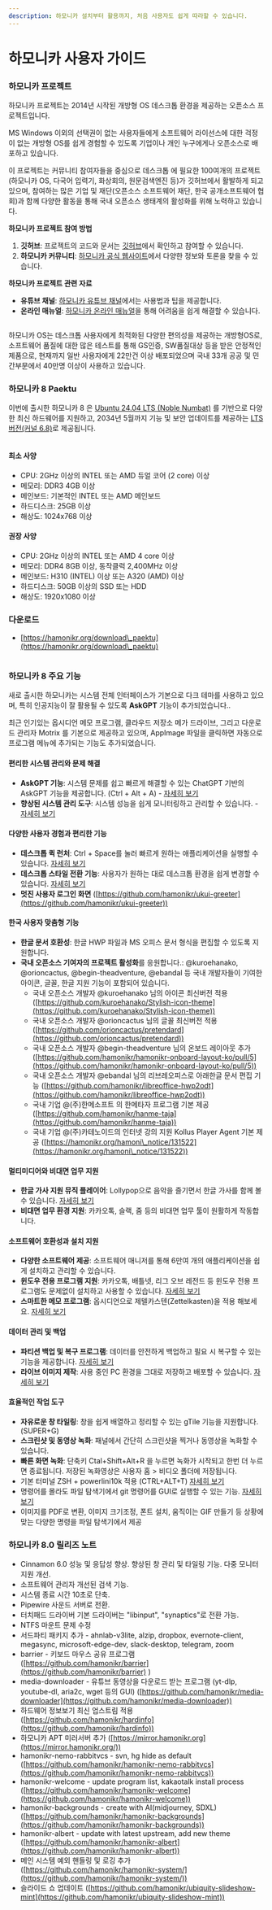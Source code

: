 ```yaml
---
description: 하모니카 설치부터 활용까지, 처음 사용자도 쉽게 따라할 수 있습니다.
---
```


# 하모니카 사용자 가이드

### **하모니카 프로젝트** <a href="#hamonikr-project" id="hamonikr-project"></a>

하모니카 프로젝트는 2014년 시작된 개방형 OS 데스크톱 환경을 제공하는 오픈소스 프로젝트입니다.&#x20;

MS Windows 이외의 선택권이 없는 사용자들에게 소프트웨어 라이선스에 대한 걱정이 없는 개방형 OS를 쉽게 경험할 수 있도록 기업이나 개인 누구에게나 오픈소스로 배포하고 있습니다. &#x20;

이 프로젝트는 커뮤니티 참여자들을 중심으로 데스크톱 에 필요한 100여개의 프로젝트(하모니카 OS, 다국어 입력기, 화상회의, 원문검색엔진 등)가 깃허브에서 활발하게 되고 있으며, 참여하는 많은 기업 및 재단(오픈소스 소프트웨어 재단, 한국 공개소프트웨어 협회)과 함께 다양한 활동을 통해 국내 오픈소스 생태계의 활성화를 위해 노력하고 있습니다.



**하모니카 프로젝트 참여 방법**

1. **깃허브**: 프로젝트의 코드와 문서는 [깃허브](https://github.com/hamonikr)에서 확인하고 참여할 수 있습니다.
2. **하모니카 커뮤니티**: [하모니카 공식 웹사이트](https://hamonikr.org/)에서 다양한 정보와 토론을 찾을 수 있습니다.

**하모니카 프로젝트 관련 자료**

* **유튜브 채널**: [하모니카 유튜브 채널](https://www.youtube.com/hamonikros)에서는 사용법과 팁을 제공합니다.
* **온라인 매뉴얼**: [하모니카 온라인 매뉴얼](https://docs.hamonikr.org/hamonikr-6.0)을 통해 어려움을 쉽게 해결할 수 있습니다.

<figure><img src=".gitbook/assets/top_banner.png" alt=""><figcaption></figcaption></figure>

하모니카 OS는 데스크톱 사용자에게 최적화된 다양한 편의성을 제공하는 개방형OS로, 소프트웨어 품질에 대한 많은 테스트를 통해 GS인증, SW품질대상 등을 받은 안정적인 제품으로, 현재까지 일반 사용자에게 22만건 이상 배포되었으며 국내 33개 공공 및 민간부문에서 40만명 이상이 사용하고 있습니다.

### 하모니카 8 Paektu

이번에 출시한 하모니카 8 은 [Ubuntu 24.04 LTS (Noble Numbat)](https://releases.ubuntu.com/noble/) 를 기반으로 다양한 최신 하드웨어를 지원하고, 2034년 5월까지 기능 및 보안 업데이트를 제공하는 [LTS 버전(커널 6.8)](https://ubuntu.com/about/release-cycle#ubuntu-kernel-release-cycle)로 제공됩니다.

<figure><img src=".gitbook/assets/pi5-desktop2.png" alt=""><figcaption></figcaption></figure>

#### **최소 사양** <a href="#hamonikr-taebaek-6.0-intro" id="hamonikr-taebaek-6.0-intro"></a>

* CPU: 2GHz 이상의 INTEL 또는 AMD 듀얼 코어  (2 core) 이상
* 메모리: DDR3 4GB 이상
* 메인보드: 기본적인 INTEL 또는 AMD 메인보드
* 하드디스크: 25GB 이상
* 해상도: 1024x768 이상

#### **권장 사양** <a href="#hamonikr-taebaek-6.0-intro" id="hamonikr-taebaek-6.0-intro"></a>

* CPU: 2GHz 이상의 INTEL 또는 AMD 4 core 이상
* 메모리: DDR4 8GB 이상, 동작클럭 2,400MHz 이상
* 메인보드: H310 (INTEL) 이상 또는 A320 (AMD) 이상
* 하드디스크: 50GB 이상의 SSD 또는 HDD
* 해상도: 1920x1080 이상

### 다운로드

* [https://hamonikr.org/download\_paektu](https://hamonikr.org/download\_paektu)

<figure><img src=".gitbook/assets/hamonikr-8-features.png" alt=""><figcaption></figcaption></figure>

### 하모니카 8 주요 기능 <a href="#new_feature" id="new_feature"></a>

새로 출시한 하모니카는 시스템 전체 인터페이스가 기본으로 다크 테마를 사용하고 있으며, 특히 인공지능이 잘 활용될 수 있도록 **AskGPT** 기능이 추가되었습니다..

최근 인기있는 옵시디언 메모 프로그램, 클라우드 저장소 메가 드라이브, 그리고 다운로드 관리자 Motrix 를 기본으로 제공하고 있으며, AppImage 파일을 클릭하면 자동으로 프로그램 메뉴에 추가되는 기능도 추가되었습니다.&#x20;

#### 편리한 시스템 관리와 문제 해결

* **AskGPT 기능**: 시스템 문제를 쉽고 빠르게 해결할 수 있는 ChatGPT 기반의 AskGPT 기능을 제공합니다. (Ctrl + Alt + A)  - [자세히 보기](undefined-2/askgpt.md)
* **향상된 시스템 관리 도구**: 시스템 성능을 쉽게 모니터링하고 관리할 수 있습니다. - [자세히 보기](undefined-2/stacer.md)

#### 다양한 사용자 경험과 편리한 기능

* **데스크톱 퀵 런처**: Ctrl + Space를 눌러 빠르게 원하는 애플리케이션을 실행할 수 있습니다. [자세히 보기](undefined-2/albert.md)&#x20;
* **데스크톱 스타일 전환 기능**: 사용자가 원하는 대로 데스크톱 환경을 쉽게 변경할 수 있습니다. [자세히 보기](key-features/hamonikr-welcome/)
* **멋진 사용자 로그인 화면** ([https://github.com/hamonikr/ukui-greeter](https://github.com/hamonikr/ukui-greeter))

#### 한국 사용자 맞춤형 기능

* **한글 문서 호환성**: 한글 HWP 파일과 MS 오피스 문서 형식을 편집할 수 있도록 지원합니다.&#x20;
* **국내 오픈소스 기여자의 프로젝트 활성화**를 응원합니다.: @kuroehanako, @orioncactus, @begin-theadventure, @ebandal 등 국내 개발자들이 기여한 아이콘, 글꼴, 한글 지원 기능이 포함되어 있습니다.
  * 국내 오픈소스 개발자 @kuroehanako 님의 아이콘 최신버전 적용 ([https://github.com/kuroehanako/Stylish-icon-theme](https://github.com/kuroehanako/Stylish-icon-theme))
  * 국내 오픈소스 개발자 @orioncactus 님의 글꼴 최신버전 적용 ([https://github.com/orioncactus/pretendard](https://github.com/orioncactus/pretendard))
  * 국내 오픈소스 개발자 @begin-theadventure 님의 온보드 레이아웃 추가 ([https://github.com/hamonikr/hamonikr-onboard-layout-ko/pull/5](https://github.com/hamonikr/hamonikr-onboard-layout-ko/pull/5))
  * 국내 오픈소스 개발자 @ebandal 님의 리브레오피스로 아래한글 문서 편집 기능 ([https://github.com/hamonikr/libreoffice-hwp2odt](https://github.com/hamonikr/libreoffice-hwp2odt))
  * 국내 기업 @(주)한메소프트 의 한메타자 프로그램 기본 제공 ([https://github.com/hamonikr/hanme-taja](https://github.com/hamonikr/hanme-taja))
  * 국내 기업 @(주)카테노이드의 인터넷 강의 지원 Kollus Player Agent 기본 제공 ([https://hamonikr.org/hamoni\_notice/131522](https://hamonikr.org/hamoni\_notice/131522))

#### 멀티미디어와 비대면 업무 지원

* **한글 가사 지원 뮤직 플레이어**: Lollypop으로 음악을 즐기면서 한글 가사를 함께 볼 수 있습니다. [자세히 보기 ](tips/lollypop-1.md)
* **비대면 업무 환경 지원**: 카카오톡, 슬랙, 줌 등의 비대면 업무 툴이 원활하게 작동합니다.

#### 소프트웨어 호환성과 설치 지원

* **다양한 소프트웨어 제공**: 소프트웨어 매니저를 통해 6만여 개의 애플리케이션을 쉽게 설치하고 관리할 수 있습니다.&#x20;
* **윈도우 전용 프로그램 지원**: 카카오톡, 배틀넷, 리그 오브 레전드 등 윈도우 전용 프로그램도 문제없이 설치하고 사용할 수 있습니다. [자세히 보기](key-features/hamonikr-welcome/kakaotalk.md)
* **스마트한 메모 프로그램**: 옵시디언으로 제텔카스텐(Zettelkasten)을 적용 해보세요.  [자세히 보기](undefined-2/obsidian.md)

#### 데이터 관리 및 백업

* **파티션 백업 및 복구 프로그램**: 데이터를 안전하게 백업하고 필요 시 복구할 수 있는 기능을 제공합니다. [자세히 보기](key-features/undefined-1/qt-fsarchive.md)
* **라이브 이미지 제작**: 사용 중인 PC 환경을 그대로 저장하고 배포할 수 있습니다. [자세히 보기](undefined-2/systemback.md)

#### 효율적인 작업 도구

* **자유로운 창 타일링**: 창을 쉽게 배열하고 정리할 수 있는 gTile 기능을 지원합니다. (SUPER+G)&#x20;
* **스크린샷 및 동영상 녹화**: 패널에서 간단히 스크린샷을 찍거나 동영상을 녹화할 수 있습니다.
* **빠른 화면 녹화**: 단축키 Ctal+Shift+Alt+R 을 누르면 녹화가 시작되고 한번 더 누르면 종료됩니다. 저장된 녹화영상은 사용자 홈 > 비디오 폴더에 저장됩니다.
* 기본 터미널 ZSH + powerlini10k 적용 (CTRL+ALT+T)  [자세히 보기](key-features/hamonikr-tui/hamonikr-zsh.md)
* 명령어를 몰라도 파일 탐색기에서 git 명령어를 GUI로 실행할 수 있는 기능. [자세히 보기](undefined-2/git-./rabbitvcs-git-git.md)
* 이미지를 PDF로 변환, 이미지 크기조정, 폰트 설치, 움직이는 GIF 만들기 등 상황에 맞는 다양한 명령을 파일 탐색기에서 제공

### 하모니카 8.0 릴리즈 노트 <a href="#release_note" id="release_note"></a>

* Cinnamon 6.0 성능 및 응답성 향상. 향상된 창 관리 및 타일링 기능. 다중 모니터 지원 개선.
* 소프트웨어 관리자 개선된 검색 기능.
* 시스템 종료 시간 10초로 단축.
* Pipewire 사운드 서버로 전환.
* 터치패드 드라이버 기본 드라이버는 "libinput", "synaptics"로 전환 가능.
* NTFS 마운트 문제 수정
* 서드파티 패키지 추가 - ahnlab-v3lite, alzip, dropbox, evernote-client, megasync, microsoft-edge-dev, slack-desktop, telegram, zoom
* barrier - 키보드 마우스 공유 프로그램 ([https://github.com/hamonikr/barrier](https://github.com/hamonikr/barrier) )
* media-downloader - 유튜브 동영상을 다운로드 받는 프로그램 (yt-dlp, youtube-dl, aria2c, wget 등의 GUI) ([https://github.com/hamonikr/media-downloader](https://github.com/hamonikr/media-downloader))
* 하드웨어 정보보기 최신 업스트림 적용([https://github.com/hamonikr/hardinfo](https://github.com/hamonikr/hardinfo))
* 하모니카 APT 미러서버 추가 ([https://mirror.hamonikr.org](https://mirror.hamonikr.org/))
* hamonikr-nemo-rabbitvcs - svn, hg hide as default ([https://github.com/hamonikr/hamonikr-nemo-rabbitvcs](https://github.com/hamonikr/hamonikr-nemo-rabbitvcs))
* hamonikr-welcome - update program list, kakaotalk install process ([https://github.com/hamonikr/hamonikr-welcome](https://github.com/hamonikr/hamonikr-welcome))
* hamonikr-backgrounds - create with AI(midjourney, SDXL) ([https://github.com/hamonikr/hamonikr-backgrounds](https://github.com/hamonikr/hamonikr-backgrounds))
* hamonikr-albert - update with latest upstream, add new theme ([https://github.com/hamonikr/hamonikr-albert](https://github.com/hamonikr/hamonikr-albert))
* 메인 시스템 예외 핸들링 및 로깅 추가 ([https://github.com/hamonikr/hamonikr-system/](https://github.com/hamonikr/hamonikr-system/))
* 슬라이드 쇼 업데이트 ([https://github.com/hamonikr/ubiquity-slideshow-mint](https://github.com/hamonikr/ubiquity-slideshow-mint))

